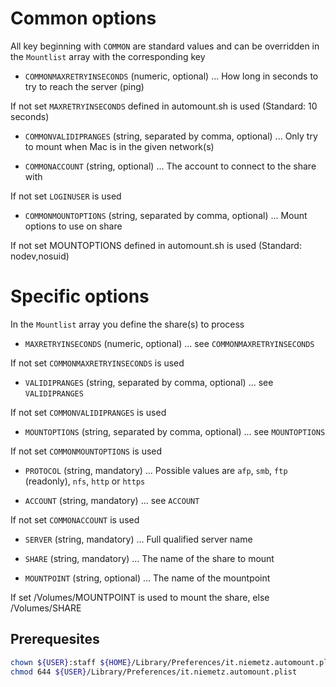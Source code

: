 # Common options

All key beginning with `COMMON` are standard values and can be overridden in the `Mountlist` array with the corresponding key

* `COMMONMAXRETRYINSECONDS` (numeric, optional) ... How long in seconds to try to reach the server (ping)

If not set `MAXRETRYINSECONDS` defined in automount.sh is used (Standard: 10 seconds)

* `COMMONVALIDIPRANGES` (string, separated by comma, optional) ... Only try to mount when Mac is in the given network(s)

* `COMMONACCOUNT` (string, optional) ... The account to connect to the share with

If not set `LOGINUSER` is used

* `COMMONMOUNTOPTIONS` (string, separated by comma, optional) ... Mount options to use on share

If not set MOUNTOPTIONS defined in automount.sh is used (Standard: nodev,nosuid)


# Specific options

In the `Mountlist` array you define the share(s) to process

* `MAXRETRYINSECONDS` (numeric, optional) ... see `COMMONMAXRETRYINSECONDS`

If not set `COMMONMAXRETRYINSECONDS` is used

* `VALIDIPRANGES` (string, separated by comma, optional) ... see `VALIDIPRANGES`

If not set `COMMONVALIDIPRANGES` is used

* `MOUNTOPTIONS` (string, separated by comma, optional) ... see `MOUNTOPTIONS`

If not set `COMMONMOUNTOPTIONS` is used

* `PROTOCOL` (string, mandatory) ... Possible values are `afp`, `smb`, `ftp` (readonly), `nfs`, `http` or `https`

* `ACCOUNT` (string, mandatory) ... see `ACCOUNT`

If not set `COMMONACCOUNT` is used

* `SERVER` (string, mandatory) ... Full qualified server name

* `SHARE` (string, mandatory) ... The name of the share to mount

* `MOUNTPOINT` (string, optional) ... The name of the mountpoint

If set /Volumes/MOUNTPOINT is used to mount the share, else /Volumes/SHARE

## Prerequesites
```bash
chown ${USER}:staff ${HOME}/Library/Preferences/it.niemetz.automount.plist
chmod 644 ${USER}/Library/Preferences/it.niemetz.automount.plist
```